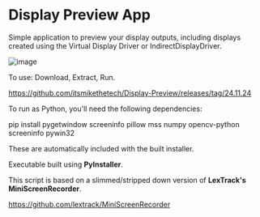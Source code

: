 # Display Preview App

Simple application to preview your display outputs, including displays created using the Virtual Display Driver or IndirectDisplayDriver.

![image](https://github.com/user-attachments/assets/0a3db2f7-f511-4c31-84d8-132c11c28e81)

To use: Download, Extract, Run.

https://github.com/itsmikethetech/Display-Preview/releases/tag/24.11.24

To run as Python, you'll need the following dependencies:

pip install pygetwindow screeninfo pillow mss numpy opencv-python screeninfo pywin32

These are automatically included with the built installer. 

Executable built using **PyInstaller**.

This script is based on a slimmed/stripped down version of **LexTrack's MiniScreenRecorder**.

https://github.com/lextrack/MiniScreenRecorder

